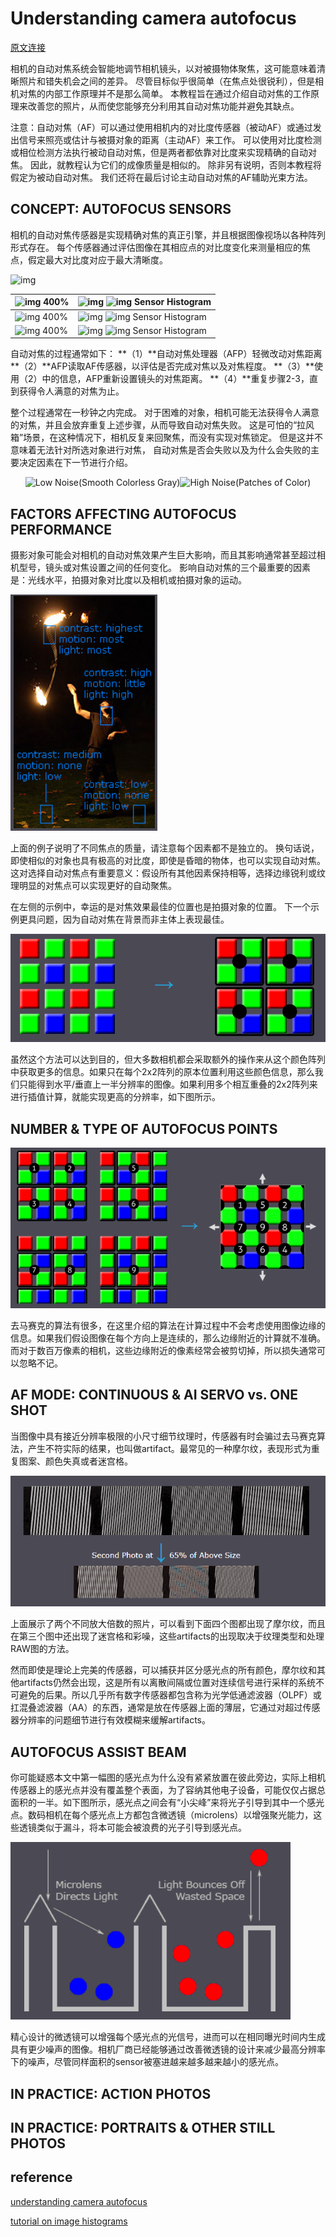 # Understanding camera autofocus

[原文连接](https://www.cambridgeincolour.com/tutorials/camera-autofocus.htm)  

相机的自动对焦系统会智能地调节相机镜头，以对被摄物体聚焦，这可能意味着清晰照片和错失机会之间的差异。 尽管目标似乎很简单（在焦点处很锐利），但是相机对焦的内部工作原理并不是那么简单。 本教程旨在通过介绍自动对焦的工作原理来改善您的照片，从而使您能够充分利用其自动对焦功能并避免其缺点。

注意：自动对焦（AF）可以通过使用相机内的对比度传感器（被动AF）或通过发出信号来照亮或估计与被摄对象的距离（主动AF）来工作。 可以使用对比度检测或相位检测方法执行被动自动对焦，但是两者都依靠对比度来实现精确的自动对焦。 因此，就教程认为它们的成像质量是相似的。 除非另有说明，否则本教程将假定为被动自动对焦。 我们还将在最后讨论主动自动对焦的AF辅助光束方法。

## CONCEPT: AUTOFOCUS SENSORS

相机的自动对焦传感器是实现精确对焦的真正引擎，并且根据图像视场以各种阵列形式存在。 每个传感器通过评估图像在其相应点的对比度变化来测量相应的焦点，假定最大对比度对应于最大清晰度。

![img](https://cdn.cambridgeincolour.com/images/tutorials/af_swan1b.jpg)



| ![img](https://cdn.cambridgeincolour.com/images/tutorials/af_swanzm3.png) 400% | ![img](https://cdn.cambridgeincolour.com/images/tutorials/af_swanzm3hist.png) ![img](https://cdn.cambridgeincolour.com/images/tutorials/af_histgrad128.jpg) Sensor Histogram |
| ------------------------------------------------------------ | ------------------------------------------------------------ |
| ![img](https://cdn.cambridgeincolour.com/images/tutorials/af_swanzm2.png) 400% | ![img](https://cdn.cambridgeincolour.com/images/tutorials/af_swanzm2hist.png) ![img](https://cdn.cambridgeincolour.com/images/tutorials/af_histgrad128.jpg) Sensor Histogram |
| ![img](https://cdn.cambridgeincolour.com/images/tutorials/af_swanzm1.png) 400% | ![img](https://cdn.cambridgeincolour.com/images/tutorials/af_swanzm1hist.png) ![img](https://cdn.cambridgeincolour.com/images/tutorials/af_histgrad128.jpg) Sensor Histogram |

自动对焦的过程通常如下：
**（1）**自动对焦处理器（AFP）轻微改动对焦距离
**（2）**AFP读取AF传感器，以评估是否完成对焦以及对焦程度。
**（3）**使用（2）中的信息，AFP重新设置镜头的对焦距离。
**（4）**重复步骤2-3，直到获得令人满意的对焦为止。

整个过程通常在一秒钟之内完成。 对于困难的对象，相机可能无法获得令人满意的对焦，并且会放弃重复上述步骤，从而导致自动对焦失败。 这是可怕的“拉风箱”场景，在这种情况下，相机反复来回聚焦，而没有实现对焦锁定。 但是这并不意味着无法针对所选对象进行对焦， 自动对焦是否会失败以及为什么会失败的主要决定因素在下一节进行介绍。

<div align="center">
<img src="https://cdn.cambridgeincolour.com/images/tutorials/wb_mixed-ex2.jpg" height="500px" alt="Low Noise(Smooth Colorless Gray)" ><img src="https://cdn.cambridgeincolour.com/images/tutorials/wb_mixed-ex.jpg" height="500px" alt="High Noise(Patches of Color)" >
</div>





## FACTORS AFFECTING AUTOFOCUS PERFORMANCE

摄影对象可能会对相机的自动对焦效果产生巨大影响，而且其影响通常甚至超过相机型号，镜头或对焦设置之间的任何变化。 影响自动对焦的三个最重要的因素是：光线水平，拍摄对象对比度以及相机或拍摄对象的运动。

![img](https://raw.githubusercontent.com/liferlisiqi/cambridge_colour_tutorials_zh/master/jpg/1.7_autofocus_factors.PNG)

上面的例子说明了不同焦点的质量，请注意每个因素都不是独立的。 换句话说，即使相似的对象也具有极高的对比度，即使是昏暗的物体，也可以实现自动对焦。 这对选择自动对焦点有重要意义：假设所有其他因素保持相等，选择边缘锐利或纹理明显的对焦点可以实现更好的自动聚焦。

在左侧的示例中，幸运的是对焦效果最佳的位置也是拍摄对象的位置。 下一个示例更具问题，因为自动对焦在背景而非主体上表现最佳。 

![demosaic](/jpg/1.1_demosaic.png)





虽然这个方法可以达到目的，但大多数相机都会采取额外的操作来从这个颜色阵列中获取更多的信息。如果只在每个2x2阵列的原本位置利用这些颜色信息，那么我们只能得到水平/垂直上一半分辨率的图像。如果利用多个相互重叠的2x2阵列来进行插值计算，就能实现更高的分辨率，如下图所示。

## NUMBER & TYPE OF AUTOFOCUS POINTS

![demosaic2](/jpg/1.1_demosaic2.png)

去马赛克的算法有很多，在这里介绍的算法在计算过程中不会考虑使用图像边缘的信息。如果我们假设图像在每个方向上是连续的，那么边缘附近的计算就不准确。而对于数百万像素的相机，这些边缘附近的像素经常会被剪切掉，所以损失通常可以忽略不记。

## AF MODE: CONTINUOUS & AI SERVO vs. ONE SHOT

当图像中具有接近分辨率极限的小尺寸细节纹理时，传感器有时会骗过去马赛克算法，产生不符实际的结果，也叫做artifact。最常见的一种摩尔纹，表现形式为重复图案、颜色失真或者迷宫格。

![demosaic_artifact](/jpg/1.1_demosaic_artifact.png)

上面展示了两个不同放大倍数的照片，可以看到下面四个图都出现了摩尔纹，而且在第三个图中还出现了迷宫格和彩噪，这些artifacts的出现取决于纹理类型和处理RAW图的方法。

然而即使是理论上完美的传感器，可以捕获并区分感光点的所有颜色，摩尔纹和其他artifacts仍然会出现，这是所有以离散间隔或位置对连续信号进行采样的系统不可避免的后果。所以几乎所有数字传感器都包含称为光学低通滤波器（OLPF）或扛混叠滤波器（AA）的东西，通常是放在传感器上面的薄层，它通过对超过传感器分辨率的问题细节进行有效模糊来缓解artifacts。

## AUTOFOCUS ASSIST BEAM

你可能疑惑本文中第一幅图的感光点为什么没有紧紧放置在彼此旁边，实际上相机传感器上的感光点并没有覆盖整个表面，为了容纳其他电子设备，可能仅仅占据总面积的一半。如下图所示，感光点之间会有“小尖峰”来将光子引导到其中一个感光点。数码相机在每个感光点上方都包含微透镜（microlens）以增强聚光能力，这些透镜类似于漏斗，将本可能会被浪费的光子引导到感光点。

![microlens](/jpg/1.1_microlens.png)

精心设计的微透镜可以增强每个感光点的光信号，进而可以在相同曝光时间内生成具有更少噪声的图像。相机厂商已经能够通过改善微透镜的设计来减少最高分辨率下的噪声，尽管同样面积的sensor被塞进越来越多越来越小的感光点。

## IN PRACTICE: ACTION PHOTOS





## IN PRACTICE: PORTRAITS & OTHER STILL PHOTOS



## reference
[understanding camera autofocus](https://www.cambridgeincolour.com/tutorials/camera-autofocus.htm)  

[tutorial on image histograms](https://www.cambridgeincolour.com/tutorials/histograms1.htm)